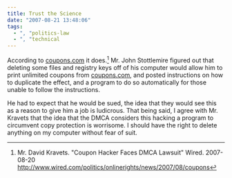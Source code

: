 ```yaml
---
title: Trust the Science
date: "2007-08-21 13:48:06"
tags:
  - ", "politics-law
  - ", "technical
---
```

According to [coupons.com](http://coupons.com) it does.[^200708211]  Mr. John Stottlemire figured out that deleting some files and registry keys off of his computer would allow him to print unlimited coupons from [coupons.com](http://coupons.com), and posted instructions on how to duplicate the effect, and a program to do so automatically for those unable to follow the instructions.  

He had to expect that he would be sued, the idea that they would see this as a reason to give him a job is ludicrous.  That being said, I agree with Mr. Kravets that the idea that the DMCA considers this hacking a program to circumvent copy protection is worrisome.  I should have the right to delete anything on my computer without fear of suit.  


[^200708211]: Mr. David Kravets.  "Coupon Hacker Faces DMCA Lawsuit"  Wired.  2007-08-20 <http://www.wired.com/politics/onlinerights/news/2007/08/coupons>

